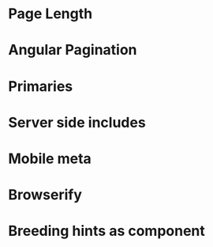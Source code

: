 # Page Length
# Angular Pagination
# Primaries
# Server side includes
# Mobile meta
# Browserify
# Breeding hints as component

